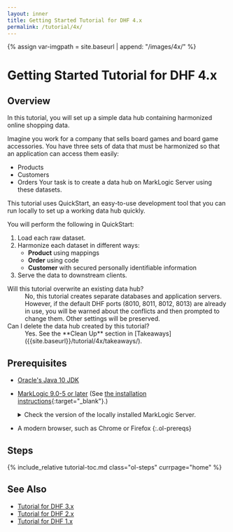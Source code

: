 ```yaml
---
layout: inner
title: Getting Started Tutorial for DHF 4.x
permalink: /tutorial/4x/
---
```


{% assign var-imgpath = site.baseurl | append: "/images/4x/" %}


# Getting Started Tutorial for DHF 4.x


## Overview
In this tutorial, you will set up a simple data hub containing harmonized online shopping data.

Imagine you work for a company that sells board games and board game accessories. You have three sets of data that must be harmonized so that an application can access them easily:
- Products
- Customers
- Orders
Your task is to create a data hub on MarkLogic Server using these datasets.

This tutorial uses QuickStart, an easy-to-use development tool that you can run locally to set up a working data hub quickly.

You will perform the following in QuickStart:
1. Load each raw dataset.
1. Harmonize each dataset in different ways:
    - **Product** using mappings
    - **Order** using code
    - **Customer** with secured personally identifiable information
1. Serve the data to downstream clients.


<dl>

<dt>Will this tutorial overwrite an existing data hub?</dt>
<dd><span markdown="1">No, this tutorial creates separate databases and application servers. However, if the default DHF ports (8010, 8011, 8012, 8013) are already in use, you will be warned about the conflicts and then prompted to change them. Other settings will be preserved.</span></dd>

<dt>Can I delete the data hub created by this tutorial?</dt>
<dd><span markdown="1">Yes. See the **Clean Up** section in [Takeaways]({{site.baseurl}}/tutorial/4x/takeaways/).</span></dd>

</dl>


## Prerequisites

- [Oracle's Java 10 JDK](http://www.oracle.com/technetwork/java/javase/downloads/index.html)

- [MarkLogic 9.0-5 or later](https://developer.marklogic.com/products) (See [the installation instructions](https://docs.marklogic.com/guide/installation){:target="_blank"}.)

  <details><summary>Check the version of the locally installed MarkLogic Server.</summary>
    <div markdown="1">
    1. In a web browser, navigate to the MarkLogic Server UI ([`http://localhost:8001`](http://localhost:8001){:target="_blank"})
    1. Log in if required.
    1. The version information is displayed at the top-left corner of the page.
    </div>
  </details>

- A modern browser, such as Chrome or Firefox
{:.ol-prereqs}


## Steps
{% include_relative tutorial-toc.md class="ol-steps" currpage="home" %}


## See Also
- [Tutorial for DHF 3.x]({{site.baseurl}}/tutorial/3x/)
- [Tutorial for DHF 2.x]({{site.baseurl}}/tutorial/2x/)
- [Tutorial for DHF 1.x]({{site.baseurl}}/tutorial/1x/)
